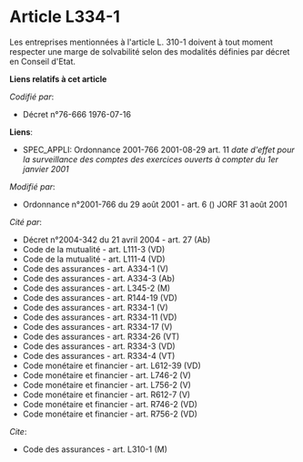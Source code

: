 # Article L334-1

Les entreprises mentionnées à l'article L. 310-1 doivent à tout moment respecter une marge de solvabilité selon des modalités
définies par décret en Conseil d'Etat.

**Liens relatifs à cet article**

_Codifié par_:

  - Décret n°76-666 1976-07-16

**Liens**:

  - SPEC_APPLI: Ordonnance 2001-766 2001-08-29 art. 11 *date d'effet pour la surveillance des comptes des exercices ouverts à compter du 1er janvier 2001*

_Modifié par_:

  - Ordonnance n°2001-766 du 29 août 2001 - art. 6 () JORF 31 août 2001

_Cité par_:

  - Décret n°2004-342 du 21 avril 2004 - art. 27 (Ab)
  - Code de la mutualité - art. L111-3 (VD)
  - Code de la mutualité - art. L111-4 (VD)
  - Code des assurances - art. A334-1 (V)
  - Code des assurances - art. A334-3 (Ab)
  - Code des assurances - art. L345-2 (M)
  - Code des assurances - art. R144-19 (VD)
  - Code des assurances - art. R334-1 (V)
  - Code des assurances - art. R334-11 (VD)
  - Code des assurances - art. R334-17 (V)
  - Code des assurances - art. R334-26 (VT)
  - Code des assurances - art. R334-3 (VD)
  - Code des assurances - art. R334-4 (VT)
  - Code monétaire et financier - art. L612-39 (VD)
  - Code monétaire et financier - art. L746-2 (V)
  - Code monétaire et financier - art. L756-2 (V)
  - Code monétaire et financier - art. R612-7 (V)
  - Code monétaire et financier - art. R746-2 (VD)
  - Code monétaire et financier - art. R756-2 (VD)

_Cite_:

  - Code des assurances - art. L310-1 (M)
